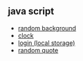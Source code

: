 ## java script
* [random background](https://github.com/lkm2835/js_practice/blob/master/js/background.js)
* [clock](https://github.com/lkm2835/js_practice/blob/master/js/clock.js)
* [login (local storage)](https://github.com/lkm2835/js_practice/blob/master/js/greeting.js)
* [random quote](https://github.com/lkm2835/js_practice/blob/master/js/quotes.js)

